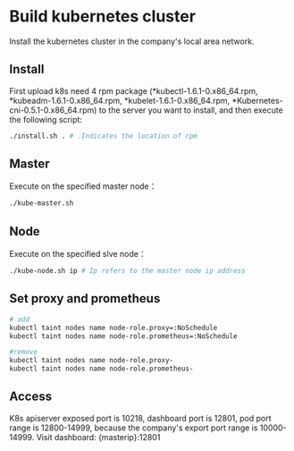 # Build kubernetes cluster

Install the kubernetes cluster in the company's local area network.

## Install

First upload k8s need 4 rpm package (*kubectl-1.6.1-0.x86_64.rpm, *kubeadm-1.6.1-0.x86_64.rpm, *kubelet-1.6.1-0.x86_64.rpm, *Kubernetes-cni-0.5.1-0.x86_64.rpm) to the server you want to install, and then execute the following script:

```bash
./install.sh . # .Indicates the location of rpm
```

## Master

Execute on the specified master node：

```bash
./kube-master.sh
```

## Node

Execute on the specified slve node：

```bash
./kube-node.sh ip # Ip refers to the master node ip address
```

## Set proxy and prometheus

```bash
# add
kubectl taint nodes name node-role.proxy=:NoSchedule
kubectl taint nodes name node-role.prometheus=:NoSchedule

#remove
kubectl taint nodes name node-role.proxy-
kubectl taint nodes name node-role.prometheus-
```

## Access

K8s apiserver exposed port is 10218, dashboard port is 12801, pod port range is 12800-14999, because the company's export port range is 10000-14999.
Visit dashboard: {masterip}:12801